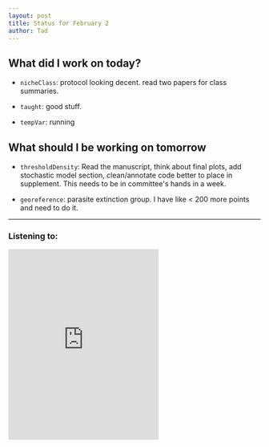 ```yaml
---
layout: post
title: Status for February 2
author: Tad
---
```


## What did I work on today?

* `nicheClass`: protocol looking decent. read two papers for class summaries.

* `taught`: good stuff.

* `tempVar`: running


## What should I be working on tomorrow

* `thresholdDensity`: Read the manuscript, think about final plots, add stochastic model section, clean/annotate code better to place in supplement. This needs to be in committee's hands in a week.

* `georeference`: parasite extinction group. I have like < 200 more points and need to do it.





---

### Listening to:
<iframe src="https://embed.spotify.com/?uri=spotify:track:7zGvSRcu4XBYkcrGr1W1li" width="300" height="380" frameborder="0" allowtransparency="true"></iframe>
 <i class='fa fa-code' style='color:pink'></i>
